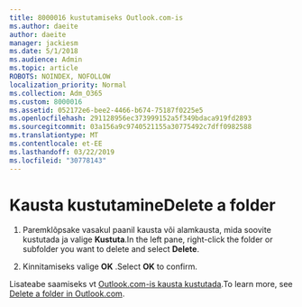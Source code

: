 ```yaml
---
title: 8000016 kustutamiseks Outlook.com-is
ms.author: daeite
author: daeite
manager: jackiesm
ms.date: 5/1/2018
ms.audience: Admin
ms.topic: article
ROBOTS: NOINDEX, NOFOLLOW
localization_priority: Normal
ms.collection: Adm_O365
ms.custom: 8000016
ms.assetid: 052172e6-bee2-4466-b674-75187f0225e5
ms.openlocfilehash: 291128956ec373999152a5f349bdaca919fd2893
ms.sourcegitcommit: 03a156a9c9740521155a30775492c7dff0982588
ms.translationtype: MT
ms.contentlocale: et-EE
ms.lasthandoff: 03/22/2019
ms.locfileid: "30778143"
---
```

# <a name="delete-a-folder"></a><span data-ttu-id="16526-102">Kausta kustutamine</span><span class="sxs-lookup"><span data-stu-id="16526-102">Delete a folder</span></span>

1. <span data-ttu-id="16526-103">Paremklõpsake vasakul paanil kausta või alamkausta, mida soovite kustutada ja valige **Kustuta**.</span><span class="sxs-lookup"><span data-stu-id="16526-103">In the left pane, right-click the folder or subfolder you want to delete and select **Delete**.</span></span> 
    
2. <span data-ttu-id="16526-104">Kinnitamiseks valige **OK** .</span><span class="sxs-lookup"><span data-stu-id="16526-104">Select **OK** to confirm.</span></span> 
    
<span data-ttu-id="16526-105">Lisateabe saamiseks vt [Outlook.com-is kausta kustutada](https://go.microsoft.com/fwlink/p/?linkid=873134).</span><span class="sxs-lookup"><span data-stu-id="16526-105">To learn more, see [Delete a folder in Outlook.com](https://go.microsoft.com/fwlink/p/?linkid=873134).</span></span>
  

